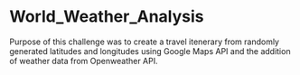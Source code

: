 # World_Weather_Analysis
Purpose of this challenge was to create a travel itenerary from randomly generated latitudes and longitudes using Google Maps API and the addition of weather data from Openweather API.
